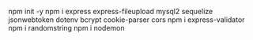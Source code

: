 npm init -y
npm i express express-fileupload mysql2 sequelize jsonwebtoken dotenv bcrypt cookie-parser cors
npm i express-validator
npm i randomstring
npm i nodemon